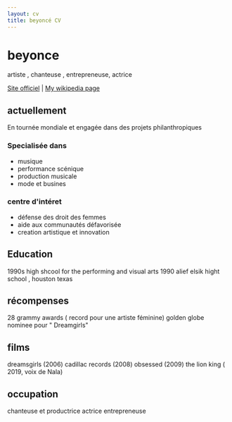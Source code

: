 ```yaml
---
layout: cv
title: beyoncé CV
---
```

# beyonce
artiste , chanteuse , entrepreneuse, actrice 

<div id="webaddress">
<a href="https://www.beyonce.com">Site officiel</a>
| <a href="http://en.wikipedia.org/wiki/Beyoncé">My wikipedia page</a>
</div>


## actuellement 

En tournée mondiale et engagée dans des projets philanthropiques

### Specialisée dans 

- musique
- performance scénique
- production musicale
- mode et busines 


### centre d'intéret 

- défense des droit des femmes
- aide aux communautés défavorisée
- creation artistique et innovation


## Education

1990s
high shcool for the performing and visual arts
1990 
alief elsik hight school , houston texas


## récompenses 
28 grammy awards ( record pour une artiste féminine)
golden globe nominee pour " Dreamgirls"



## films
dreamsgirls (2006)
cadillac records (2008)
obsessed (2009)
the lion king ( 2019, voix de Nala)


## occupation
chanteuse et productrice
actrice 
entrepreneuse 


